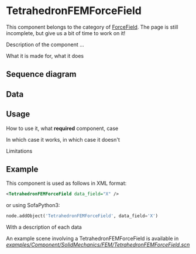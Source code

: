 TetrahedronFEMForceField
========================

This component belongs to the category of [ForceField](../../../../../simulation-principles/multi-model-representation/forcefield/). The page is still incomplete, but give us a bit of time to work on it!

Description of the component ...

What it is made for, what it does



Sequence diagram
----------------


Data  
----



Usage
-----

How to use it, what **required** component, case

In which case it works, in which case it doesn't

Limitations

Example
-------

This component is used as follows in XML format:

``` xml
<TetrahedronFEMForceField data_field="X" />
```

or using SofaPython3:

``` python
node.addObject('TetrahedronFEMForceField', data_field='X')
```

With a description of each data

An example scene involving a TetrahedronFEMForceField is available in [*examples/Component/SolidMechanics/FEM/TetrahedronFEMForceField.scn*](https://github.com/sofa-framework/sofa/blob/master/examples/Component/SolidMechanics/FEM/TetrahedronFEMForceField.scn)
